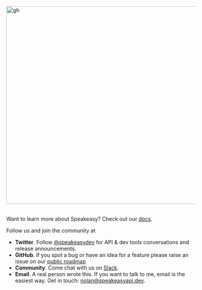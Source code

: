
<img width="1000" height="526" alt="gh" src="https://github.com/user-attachments/assets/4a5fab65-2a28-417c-b9d3-4a635c890ffd" />
<br />
<br />

Want to learn more about Speakeasy? Check out our [docs](https://www.speakeasy.com/docs).

Follow us and join the community at 

* **Twitter**. Follow [@speakeasydev](https://twitter.com/speakeasydev) for API & dev tools conversations and release announcements.
* **GitHub**. If you spot a bug or have an idea for a feature please raise an issue on our [public roadmap](https://github.com/orgs/speakeasy-api/projects/6/views/1)
* **Community**. Come chat with us on [Slack](https://join.slack.com/t/speakeasy-dev/shared_invite/zt-1df0lalk5-HCAlpcQiqPw8vGukQWhexw). 
* **Email**. A real person wrote this. If you want to talk to me, email is the easiest way. Get in touch: nolan@speakeasyapi.dev.

